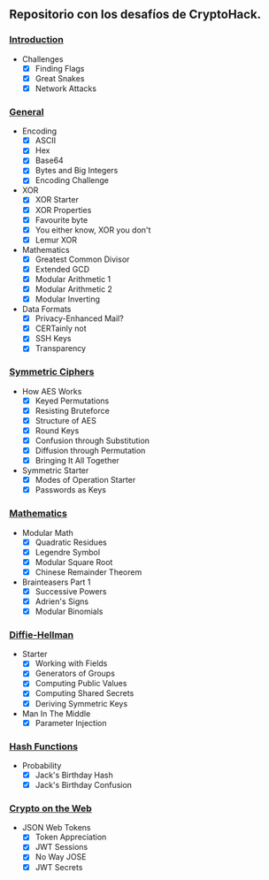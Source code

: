 ## Repositorio con los desafíos de CryptoHack.

### [Introduction](Challenges/Introduction.ipynb)
- Challenges
  - [x] Finding Flags
  - [x] Great Snakes
  - [x] Network Attacks

### [General](Challenges/General.ipynb)
- Encoding
  - [x] ASCII
  - [x] Hex
  - [x] Base64
  - [x] Bytes and Big Integers
  - [x] Encoding Challenge

- XOR
  - [x] XOR Starter
  - [x] XOR Properties
  - [x] Favourite byte
  - [x] You either know, XOR you don't
  - [x] Lemur XOR

- Mathematics
  - [x] Greatest Common Divisor
  - [x] Extended GCD
  - [x] Modular Arithmetic 1
  - [x] Modular Arithmetic 2
  - [x] Modular Inverting

- Data Formats
  - [x] Privacy-Enhanced Mail?
  - [x] CERTainly not
  - [x] SSH Keys
  - [x] Transparency

### [Symmetric Ciphers](Challenges/Symmetric_Ciphers.ipynb)
- How AES Works
  - [x] Keyed Permutations
  - [x] Resisting Bruteforce
  - [x] Structure of AES
  - [x] Round Keys
  - [x] Confusion through Substitution
  - [x] Diffusion through Permutation
  - [x] Bringing It All Together

- Symmetric Starter
  - [x] Modes of Operation Starter
  - [x] Passwords as Keys

### [Mathematics](Challenges/Mathematics.ipynb)
- Modular Math
  - [x] Quadratic Residues
  - [x] Legendre Symbol
  - [x] Modular Square Root
  - [x] Chinese Remainder Theorem

- Brainteasers Part 1
  - [x] Successive Powers
  - [x] Adrien's Signs
  - [x] Modular Binomials

### [Diffie-Hellman](Challenges/Diffie_Hellman.ipynb)
- Starter
  - [x] Working with Fields
  - [x] Generators of Groups
  - [x] Computing Public Values
  - [x] Computing Shared Secrets
  - [x] Deriving Symmetric Keys

- Man In The Middle
  - [x] Parameter Injection
        
### [Hash Functions](Challenges/Hash_Functions.ipynb)
- Probability
  - [x] Jack's Birthday Hash
  - [x] Jack's Birthday Confusion
### [Crypto on the Web](Challenges/Crypto_on_the_Web.ipynb)
- JSON Web Tokens
  - [x] Token Appreciation
  - [x] JWT Sessions
  - [x] No Way JOSE
  - [x] JWT Secrets
